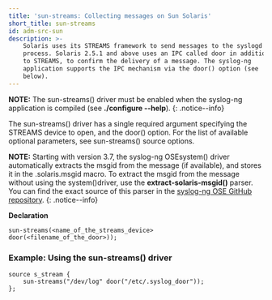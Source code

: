 ```yaml
---
title: 'sun-streams: Collecting messages on Sun Solaris'
short_title: sun-streams
id: adm-src-sun
description: >-
    Solaris uses its STREAMS framework to send messages to the syslogd
    process. Solaris 2.5.1 and above uses an IPC called door in addition
    to STREAMS, to confirm the delivery of a message. The syslog-ng
    application supports the IPC mechanism via the door() option (see
    below).
---
```


**NOTE:** The sun-streams() driver must be enabled when the syslog-ng
application is compiled (see **./configure --help**).
{: .notice--info}

The sun-streams() driver has a single required argument specifying the
STREAMS device to open, and the door() option. For the list of available
optional parameters, see
sun-streams() source options. 

**NOTE:** Starting with version 3.7, the syslog-ng OSEsystem() driver
automatically extracts the msgid from the message (if available), and
stores it in the .solaris.msgid macro. To extract the msgid from the
message without using the system()driver, use the
**extract-solaris-msgid()** parser. You can find the exact source of
this parser in the [syslog-ng OSE GitHub repository](https://github.com/syslog-ng/syslog-ng/blob/master/scl/solaris/plugin.conf).
{: .notice--info}

**Declaration**

```config
sun-streams(<name_of_the_streams_device> door(<filename_of_the_door>));
```

### Example: Using the sun-streams() driver

```config
source s_stream {
    sun-streams("/dev/log" door("/etc/.syslog_door"));
};
```
